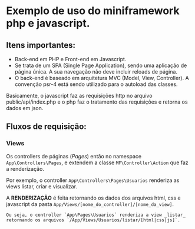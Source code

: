 # Exemplo de uso do miniframework php e javascript.

## Itens importantes:
- Back-end em PHP e Front-end em Javascript.
- Se trata de um SPA (Single Page Application), sendo uma aplicação de página única. A sua navegação não deve incluir reloads de página.
- O back-end é baseado em arquitetura MVC (Model, View, Controller). A convenção psr-4 está sendo utilizado para o autoload das classes.

Basicamente, o javascript faz as requisições http no arquivo public/api/index.php e o php faz o tratamento das requisições e retorna os dados em json.

## Fluxos de requisição:

### **Views**

Os controllers de páginas (_Pages_) então no namespace `App\Controllers\Pages`, e extendem a classe `MF\Controller\Action` que faz a renderização.

Por exemplo, o controller `App\Controllers\Pages\Usuarios` renderiza as views listar, criar e visualizar. 

A **RENDERIZAÇÃO** é feita retornando os dados dos arquivos html, css e javascript da pasta `App/Views/[nome_do_controller]/[nome_da_view]`. 
 
    Ou seja, o controller `App\Pages\Usuarios` renderiza a view _listar_ retornando os arquivos `/App/Views/Usuarios/listar/[html|css|js]`.

